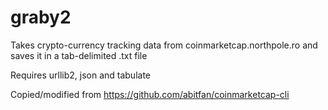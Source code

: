 # graby2

Takes crypto-currency tracking data from coinmarketcap.northpole.ro and saves it in a tab-delimited .txt file

Requires urllib2, json and tabulate

Copied/modified from https://github.com/abitfan/coinmarketcap-cli
